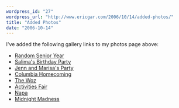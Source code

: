 ```yaml
---
wordpress_id: "27"
wordpress_url: "http://www.ericgar.com/2006/10/14/added-photos/"
title: "Added Photos"
date: "2006-10-14"
---
```

I've added the following gallery links to my photos page above:

<ul>
	<li><a href="http://www.ericgar.com/photo/v/randomsenioryear/">Random Senior Year</a></li>
	<li><a href="http://ericgar.com/photo/v/salimabday/">Salima's Birthday Party
</a></li>
	<li><a href="http://ericgar.com/photo/v/jennmarisaparty/">Jenn and Marisa's Party</a></li>
	<li><a href="http://ericgar.com/photo/v/homecoming06/">Columbia Homecoming</a></li>
	<li><a href="http://www.ericgar.com/photo/v/thewoz06/">The Woz</a></li>
	<li><a href="http://ericgar.com/photo/v/activitiesfair06/">Activities Fair</a></li>
	<li><a href="http://ericgar.com/photo/v/napa06/">Napa</a></li>
	<li><a href="http://www.ericgar.com/photo/v/midnightmadness06/">Midnight Madness</a></li>
</ul>

